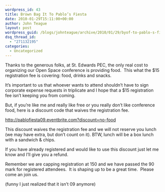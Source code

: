 ```yaml
---
wordpress_id: 43
title: Brown Bag It To Pablo’s Fiesta
date: 2010-01-29T15:11:00+00:00
author: John Teague
layout: post
wordpress_guid: /blogs/johnteague/archive/2010/01/29/byof-to-pablo-s-fiesta.aspx
dsq_thread_id:
  - "271132195"
categories:
  - Uncategorized
---
```

Thanks to the generous folks, at St. Edwards PEC, the only real cost to organizing our Open Space conference is providing food.&nbsp; This what the $15 registration fee is covering: food, drinks and snacks.

It&rsquo;s important to us that whoever wants to attend shouldn&rsquo;t have to sign corporate expense requests in triplicate and I hope that a $15 registration fee isn&rsquo;t keeping you from coming.

But, if you&rsquo;re like me and really like free or you really don&rsquo;t like conference food, here is a discount code that waives the registration fee.

<http://pablofiesta09.eventbrite.com?discount=no-food>

This discount waives the registration fee and we will not reserve you lunch (we may have extra, but don&rsquo;t count on it). BTW, lunch will be a box lunch with a sandwich & chips.

If you have already registered and would like to use this discount just let me know and I&rsquo;ll give you a refund.

Remember we are capping registration at 150 and we have passed the 90 mark for registered attendees.&nbsp; It is shaping up to be a great time.&nbsp; Please come an join us. 

(funny I just realized that it isn&rsquo;t 09 anymore)